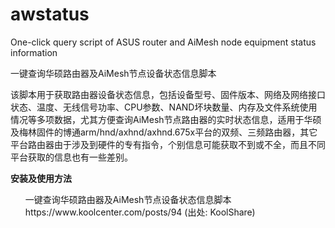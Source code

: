 # awstatus
One-click query script of ASUS router and AiMesh node equipment status information

一键查询华硕路由器及AiMesh节点设备状态信息脚本

该脚本用于获取路由器设备状态信息，包括设备型号、固件版本、网络及网络接口状态、温度、无线信号功率、CPU参数、NAND坏块数量、内存及文件系统使用情况等多项数据，尤其方便查询AiMesh节点路由器的实时状态信息，适用于华硕及梅林固件的博通arm/hnd/axhnd/axhnd.675x平台的双频、三频路由器，其它平台路由器由于涉及到硬件的专有指令，个别信息可能获取不到或不全，而且不同平台获取的信息也有一些差别。

<strong>安装及使用方法</strong>
<ul>一键查询华硕路由器及AiMesh节点设备状态信息脚本
https://www.koolcenter.com/posts/94
(出处: KoolShare)</ul>
